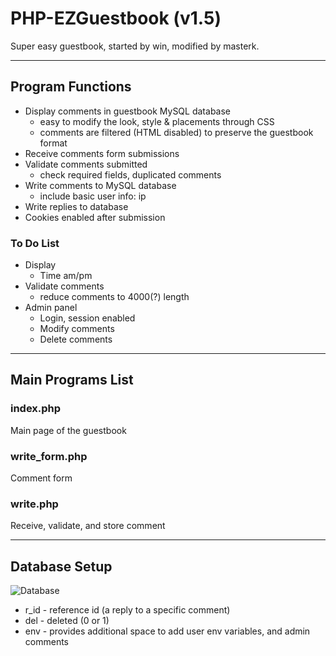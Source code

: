 PHP-EZGuestbook (v1.5)
===============

Super easy guestbook, started by win, modified by masterk.

-----

## Program Functions

* Display comments in guestbook MySQL database
   * easy to modify the look, style & placements through CSS
   * comments are filtered (HTML disabled) to preserve the guestbook format
* Receive comments form submissions
* Validate comments submitted
   * check required fields, duplicated comments
* Write comments to MySQL database
   * include basic user info: ip
* Write replies to database
* Cookies enabled after submission

### To Do List
* Display
  * Time am/pm
* Validate comments
   * reduce comments to 4000(?) length
* Admin panel
   * Login, session enabled
   * Modify comments
   * Delete comments


-----

## Main Programs List

### index.php
Main page of the guestbook

### write_form.php
Comment form

### write.php
Receive, validate, and store comment


-----

## Database Setup

![Database](http://master2.com/gb/guestbook_db.png)

* r_id - reference id (a reply to a specific comment)
* del - deleted (0 or 1)
* env - provides additional space to add user env variables, and admin comments
